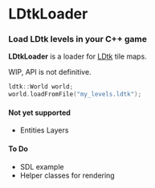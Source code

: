 # LDtkLoader

### Load LDtk levels in your C++ game

**LDtkLoader** is a loader for [LDtk](https://github.com/deepnight/ldtk) tile maps.

WIP, API is not definitive.

```c++
ldtk::World world;
world.loadFromFile("my_levels.ldtk");
```

#### Not yet supported

- Entities Layers

#### To Do 

- SDL example
- Helper classes for rendering